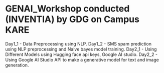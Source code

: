 # GENAI_Workshop conducted (INVENTIA) by GDG on Campus KARE
Day1_1 - Data Preprocessing using NLP. 
Day1_2 - SMS spam prediction using NLP preprocessing and Naive bayes model training.
Day2_1 - Using Different Models using Hugging face api keys, Google AI studio.
Day2_2 - Using Google AI Studio API to make a generative model for text and image generation.
